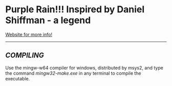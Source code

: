 # Purple Rain!!! Inspired by Daniel Shiffman - a legend

[Website for more info!](https://thecodingtrain.com/CodingChallenges/004-purplerain.html)

---

## ***COMPILING***
Use the mingw-w64 compiler for windows, distributed by msys2, and type  
the command *mingw32-make.exe* in any terminal to compile the executable.
